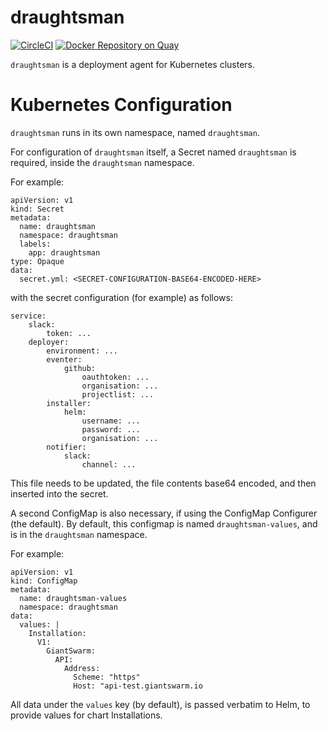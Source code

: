 # draughtsman

[![CircleCI](https://circleci.com/gh/giantswarm/draughtsman.svg?&style=shield)](https://circleci.com/gh/giantswarm/draughtsman) [![Docker Repository on Quay](https://quay.io/repository/giantswarm/draughtsman/status "Docker Repository on Quay")](https://quay.io/repository/giantswarm/draughtsman)

`draughtsman` is a deployment agent for Kubernetes clusters.

# Kubernetes Configuration

`draughtsman` runs in its own namespace, named `draughtsman`.

For configuration of `draughtsman` itself, a Secret named `draughtsman` is required, inside the `draughtsman` namespace.

For example:
```
apiVersion: v1
kind: Secret
metadata:
  name: draughtsman
  namespace: draughtsman
  labels:
    app: draughtsman
type: Opaque
data:
  secret.yml: <SECRET-CONFIGURATION-BASE64-ENCODED-HERE>
```

with the secret configuration (for example) as follows:

```
service:
    slack:
        token: ...
    deployer:
        environment: ...
        eventer:
            github:
                oauthtoken: ...
                organisation: ...
                projectlist: ...
        installer:
            helm:
                username: ...
                password: ...
                organisation: ...
        notifier:
            slack:
                channel: ...
```

This file needs to be updated, the file contents base64 encoded, and then inserted into the secret.

A second ConfigMap is also necessary, if using the ConfigMap Configurer (the default). 
By default, this configmap is named `draughtsman-values`, and is in the `draughtsman` namespace.

For example:
```
apiVersion: v1
kind: ConfigMap
metadata:
  name: draughtsman-values
  namespace: draughtsman
data:
  values: |
    Installation:
      V1:
        GiantSwarm:
          API:
            Address:
              Scheme: "https"
              Host: "api-test.giantswarm.io
```

All data under the `values` key (by default), is passed verbatim to Helm, to provide values for chart Installations.